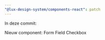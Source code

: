 ```yaml
---
"@lux-design-system/components-react": patch
---
```


In deze commit:

Nieuw component: Form Field Checkbox
